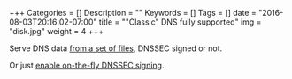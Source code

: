 +++
Categories = []
Description = ""
Keywords = []
Tags = []
date = "2016-08-03T20:16:02-07:00"
title = "\"Classic\" DNS fully supported"
img = "disk.jpg"
weight = 4
+++

Serve DNS data [from a set of
files](https://github.com/coredns/coredns/tree/master/middleware/file/README.md), DNSSEC signed
or not.

Or just
[enable on-the-fly DNSSEC
signing](https://github.com/coredns/coredns/tree/master/middleware/dnssec/README.md).
